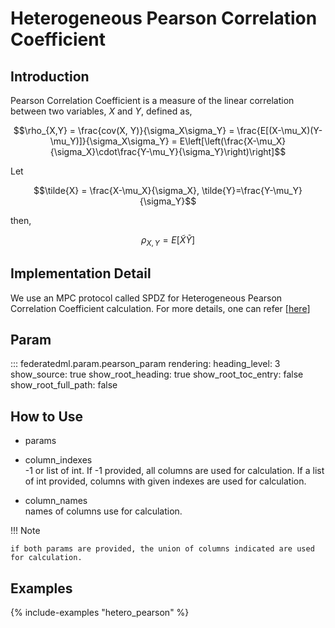 # Heterogeneous Pearson Correlation Coefficient

## Introduction

Pearson Correlation Coefficient is a measure of the linear correlation between two variables, $X$ and $Y$, defined as,

$$\rho_{X,Y} = \frac{cov(X, Y)}{\sigma_X\sigma_Y} = \frac{E[(X-\mu_X)(Y-\mu_Y)]}{\sigma_X\sigma_Y} = E\left[\left(\frac{X-\mu_X}{\sigma_X}\cdot\frac{Y-\mu_Y}{\sigma_Y}\right)\right]$$

Let

$$\tilde{X} = \frac{X-\mu_X}{\sigma_X}, \tilde{Y}=\frac{Y-\mu_Y}{\sigma_Y}$$

then,

$$\rho_{X, Y} = E[\tilde{X}\tilde{Y}]$$

## Implementation Detail

We use an MPC protocol called SPDZ for Heterogeneous Pearson Correlation
Coefficient calculation. For more details, one can refer [[here](secureprotol.md)]

## Param

::: federatedml.param.pearson_param
    rendering:
      heading_level: 3
      show_source: true
      show_root_heading: true
      show_root_toc_entry: false
      show_root_full_path: false

## How to Use

  - params

  - column\_indexes  
    \-1 or list of int. If -1 provided, all columns are used for
    calculation. If a list of int provided, columns with given indexes
    are used for calculation.

  - column\_names  
    names of columns use for calculation.

!!! Note

    if both params are provided, the union of columns indicated are used for calculation.

## Examples

{% include-examples "hetero_pearson" %}